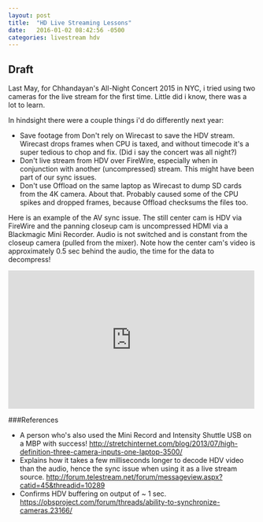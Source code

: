 ```yaml
---
layout: post
title:  "HD Live Streaming Lessons"
date:   2016-01-02 08:42:56 -0500
categories: livestream hdv
---
```

## Draft

Last May, for Chhandayan's All-Night Concert 2015 in NYC, i tried using two cameras for the live stream for the first time. Little did i know, there was a lot to learn.

In hindsight there were a couple things i'd do differently next year:
* Save footage from Don't rely on Wirecast to save the HDV stream. Wirecast drops frames when CPU is taxed, and without timecode it's a super tedious to chop and fix. (Did i say the concert was all night?)
* Don't live stream from HDV over FireWire, especially when in conjunction with another (uncompressed) stream. This might have been part of our sync issues.
* Don't use Offload on the same laptop as Wirecast to dump SD cards from the 4K camera. About that. Probably caused some of the CPU spikes and dropped frames, because Offload checksums the files too.

Here is an example of the AV sync issue. The still center cam is HDV via FireWire and the panning closeup cam is uncompressed HDMI via a Blackmagic Mini Recorder. Audio is not switched and is constant from the closeup camera (pulled from the mixer). Note how the center cam's video is approximately 0.5 sec behind the audio, the time for the data to decompress!

<div class="videoWrapper">
<iframe src="https://player.vimeo.com/video/150565246?title=0&byline=0" width="500" height="281" frameborder="0" webkitallowfullscreen mozallowfullscreen allowfullscreen></iframe>
</div>

###References

* A person who's also used the Mini Record and Intensity Shuttle USB on a MBP with success! <http://stretchinternet.com/blog/2013/07/high-definition-three-camera-inputs-one-laptop-3500/>
* Explains how it takes a few milliseconds longer to decode HDV video than the audio, hence the sync issue when using it as a live stream source. <http://forum.telestream.net/forum/messageview.aspx?catid=45&threadid=10289>
* Confirms HDV buffering on output of ~ 1 sec. <https://obsproject.com/forum/threads/ability-to-synchronize-cameras.23166/>
